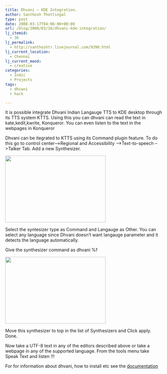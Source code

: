 ```yaml
---
title: Dhvani – KDE Integration.
author: Santhosh Thottingal
type: post
date: 2008-03-17T04:06:00+00:00
url: /blog/2008/03/16/dhvani-kde-integration/
lj_itemid:
  - 36
lj_permalink:
  - http://santhoshtr.livejournal.com/9390.html
lj_current_location:
  - Chennai
lj_current_mood:
  - creative
categories:
  - Indic
  - Projects
tags:
  - dhvani
  - hack

---
```

It is possible integrate Dhvani Indian Langauge TTS to KDE desktop through its TTS system KTTS. Using this you can dhvani can read the text in kate,kedit,kwrite, Konqueror. You can even listen to the text in the webpages in Konqueror

Dhvani can be itegrated to KTTS using its Command plugin feature. To do this go to control center&#8211;>Regional and Accessibility &#8211;>Text-to-speech &#8211;>Talker Tab. Add a new Synthesizer.

[<img src="http://pics.livejournal.com/santhoshtr/pic/0000d1hg/s320x240" width="320" height="213" border='0' />][1]

Select the syntesizer type as Command and Langauge as Other. You can select any language since Dhvani doesn&#8217;t want langauge parameter and it detects the language automatically.

Give the synthesizer command as dhvani %f

[<img src="http://pics.livejournal.com/santhoshtr/pic/0000ec5f/s320x240" width="320" height="213" border='0' />][2]

Move this synthesizer to top in the list of Synthesizers and Click apply. Done.

Now take a UTF-8 text in any of the editors described above or take a webpage in any of the supported language. From the tools menu take Speak Text and listen !!!

For for information about dhvani, how to install etc see the [documentation][3]

 [1]: http://pics.livejournal.com/santhoshtr/pic/0000d1hg/
 [2]: http://pics.livejournal.com/santhoshtr/pic/0000ec5f/
 [3]: http://fci.wikia.com/wiki/Dhvani
